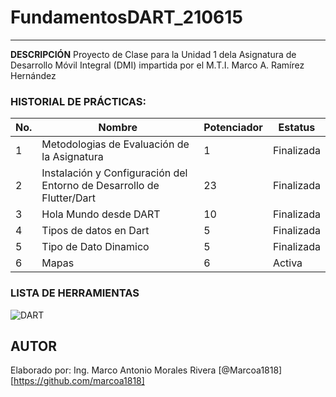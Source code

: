 # FundamentosDART_210615
----

**DESCRIPCIÓN**
Proyecto de Clase para la Unidad 1 dela Asignatura de Desarrollo Móvil Integral (DMI) impartida por el M.T.I. Marco A. Ramírez Hernández

### HISTORIAL DE PRÁCTICAS:
|No.|Nombre|Potenciador|Estatus|
|--|--|--|--|
|1|Metodologias de Evaluación de la Asignatura|1|Finalizada|
|2|Instalación y Configuración del Entorno de Desarrollo de Flutter/Dart|23|Finalizada|
|3|Hola Mundo desde DART|10|Finalizada|
|4|Tipos de datos en Dart|5|Finalizada|
|5|Tipo de Dato Dinamico|5|Finalizada|
|6|Mapas|6|Activa|



### LISTA DE HERRAMIENTAS
![DART](https://img.shields.io/badge/Dart-0175C2?style=for-the-badge&logo=dart&logoColor=white)

## AUTOR
Elaborado por: Ing. Marco Antonio Morales Rivera [@Marcoa1818] [https://github.com/marcoa1818] 





